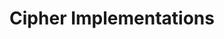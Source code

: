 ---
permalink: /programming/cipher
title: Cipher Implementations
language: Java
image_url: programming/cipher.png
github_project_title: Cipher-Implementations
platform: Linux
roles: Java development, cryptography implementation
description: 'The cipher implementations content was implemented as a way to practice concepts I was learning in my CSCE 877 Cryptography course at UNL.'
what_i_learned: I practiced the implementations for ciphers we went over in lecture.
what_i_do_differently: I could've tried to implement more ciphers, such as ECC, while actively enrolled in the course so to give me more practice.
---